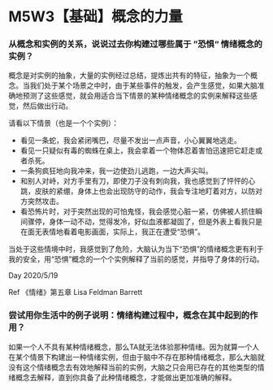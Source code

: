 # M5W3【基础】概念的力量

### 从概念和实例的关系，说说过去你构建过哪些属于 ”恐惧“ 情绪概念的实例？

概念是对实例的抽象，大量的实例经过总结，提炼出共有的特征，抽象为一个概念。当我们处于某个场景之中时，由于某些事件的触发，会产生感觉，如果大脑准确地预测了这些感觉，就会用适合当下情景的某种情绪概念的实例来解释这些感觉，然后做出行动。

请看以下情景（也是一个个实例）：

- 看见一条蛇，我会紧闭嘴巴，尽量不发出一点声音，小心翼翼地逃走。
- 看见一只疑似有毒的蜘蛛在桌上，我会拿着一个物体忍着害怕迅速把它赶走或者杀死。
- 一条狗疯狂地向我冲来，我一边使劲儿逃跑，一边大声尖叫。
- 和别人对峙，对方手里有刀，即使刀子没有刺向我，我也感觉到了怦怦的心跳，皮肤的紧绷，身体上也会出现防守的动作，我会专注地盯着对方，以防对方突然攻击。
- 看恐怖片时，对于突然出现的可怕鬼怪，我会感觉心脏一紧，仿佛被人抓住瞬间骤停，身体一动不动，觉得发冷，好似血液都凝固了，但是外表上看我只是在面无表情地看着电影画面，实际上，我正在遭受“恐惧”。

当处于这些情境中时，我感觉到了危险，大脑认为当下“恐惧”的情绪概念更有利于我的安全，用“恐惧”概念的一个个实例解释了当前的感觉，并指导了身体的行动。

Day  2020/5/19

Ref  《情绪》第五章  Lisa Feldman Barrett



### 尝试用你生活中的例子说明：情绪构建过程中，概念在其中起到的作用？

如果一个人不具有某种情绪概念，那么TA就无法体验那种情绪。因为就算一个人在某个情景下构建出一种情绪实例，但由于脑中不存在那种情绪概念，那么大脑就没有这个情绪概念去有效地解释当前的实例，大脑之只会用已存在的其他类型的情绪概念去解释，直到你具备了此种情绪概念，才能做出更加准确的解释。